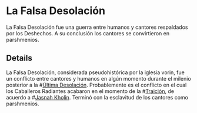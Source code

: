 # La Falsa Desolación
La Falsa Desolación fue una guerra entre humanos y cantores respaldados por los Deshechos. A su conclusión los cantores se convirtieron en parshmenios. 

## Details
La Falsa Desolación, considerada pseudohistórica por la iglesia vorin, fue un conflicto entre cantores y humanos en algún momento durante el milenio posterior a la #[Última Desolación](events/the-last-desolation). Probablemente es el conflicto en el cual los Caballeros Radiantes acabaron en el momento de la #[Traición](events/the-recreance), de acuerdo a #[Jasnah Kholin](characters/jasnah). Terminó con la esclavitud de los cantores como parshmenios.  
